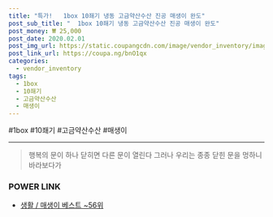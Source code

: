 ```yaml
--- 
title: "특가!   1box 10좨기 냉동 고금약산수산 진공 매생이 완도" 
post_sub_title: "  1box 10좨기 냉동 고금약산수산 진공 매생이 완도" 
post_money: ₩ 25,000 
post_date: 2020.02.01 
post_img_url: https://static.coupangcdn.com/image/vendor_inventory/images/2019/01/15/15/3/31080dd5-1a0f-4dd7-aa8b-6932b961cff5.jpg 
post_link_url: https://coupa.ng/bnO1qx 
categories: 
  - vendor_inventory 
tags: 
  - 1box 
  - 10좨기 
  - 고금약산수산 
  - 매생이 
--- 
```

  #1box #10좨기 #고금약산수산 #매생이 
<hr> 

> 행복의 문이 하나 닫히면 다른 문이 열린다 그러나 우리는 종종 닫힌 문을 멍하니 바라보다가 


### POWER LINK

* <a href="https://blog.naver.com/santokki14/221792754509" target="_blank">생활 / 매생이 베스트 ~56위</a>

